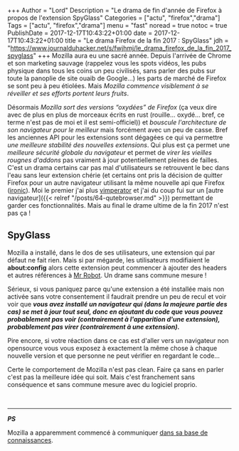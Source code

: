 +++
Author = "Lord"
Description = "Le drama de fin d'année de Firefox à propos de l'extension SpyGlass"
Categories = ["actu", "firefox","drama"]
Tags = ["actu", "firefox","drama"]
menu = "fast"
noread = true
notoc = true
PublishDate = 2017-12-17T10:43:22+01:00
date = 2017-12-17T10:43:22+01:00
title = "Le drama Firefox de la fin 2017 : SpyGlass"
jdh = "https://www.journalduhacker.net/s/fwjhmj/le_drama_firefox_de_la_fin_2017_spyglass"
+++
Mozilla aura eu une sacré année. Depuis l'arrivée de Chrome et son marketing sauvage (rappelez vous les spots vidéos, les pubs physique dans tous les coins un peu civilisés, sans parler des pubs sur toute la panoplie de site ouaib de Google…) les parts de marché de Firefox se sont peu à peu étiolées. Mais *Mozilla commence visiblement à se réveiller et ses efforts portent leurs fruits*.

Désormais *Mozilla sort des versions “oxydées” de Firefox* (ça veux dire avec de plus en plus de morceaux écrits en rust (rouille… oxydé… bref, ce terme n'est pas de moi et il est semi-officiel)) et *bouscule l'architecture de son navigateur pour le meilleur* mais forcément avec un peu de casse. Bref les anciennes API pour les extensions sont dégagées ce qui va permettre *une meilleure stabilité des nouvelles extensions*. Qui plus est ça permet une *meilleure sécurité globale du navigateur* et permet de *virer les vieilles rougnes d'addons* pas vraiment à jour potentiellement pleines de failles. C'est un drama certains car pas mal d'utilisateurs se retrouvent le bec dans l'eau sans leur extension chérie (et certains ont pris la décision de quitter Firefox pour un autre navigateur utilisant la même nouvelle api que Firefox ([ironic](https://media.tenor.co/images/231e2f67bc42bbfcff592d58f0e9517e/raw)). Moi le premier j'ai plus [vimperator](http://vimperator.org/vimperator.html) et j'ai du coup fui sur un [autre navigateur]({{< relref "/posts/64-qutebrowser.md" >}}) permettant de garder ces fonctionnalités. Mais au final le drame ultime de la fin 2017 n'est pas ça !

## SpyGlass

Mozilla a installé, dans le dos de ses utilisateurs, une extension qui par défaut ne fait rien. Mais si par mégarde, les utilisateurs modifiaient le **about:config** alors cette extension peut commencer à ajouter des headers et autres références à [Mr Robot](https://fr.wikipedia.org/wiki/Mr._Robot_(s%C3%A9rie_t%C3%A9l%C3%A9vis%C3%A9e)). Un drame sans commune mesure ! 

Sérieux, si vous paniquez parce qu'une extension a été installée mais non activée sans votre consentement il faudrait prendre un peu de recul et voir voir que ***vous avez installé un navigateur qui (dans la majeure partie des cas) se met à jour tout seul, donc en ajoutant du code que vous pouvez probablement pas voir (contrairement à l'apparition d'une extension), probablement pas virer (contrairement à une extension).***

Pire encore, si votre réaction dans ce cas est d'aller vers un navigateur non opensource vous vous exposez à exactement la même chose à chaque nouvelle version et que personne ne peut vérifier en regardant le code…

Certe le comportement de Mozilla n'est pas clean. Faire ça sans en parler c'est pas la meilleure idée qui soit. Mais c'est franchement sans conséquence et sans commune mesure avec du logiciel proprio.

 


------

***PS*** 

Mozilla a apparemment commencé à communiquer [dans sa base de connaissances](https://support.mozilla.org/en-US/kb/lookingglass).
